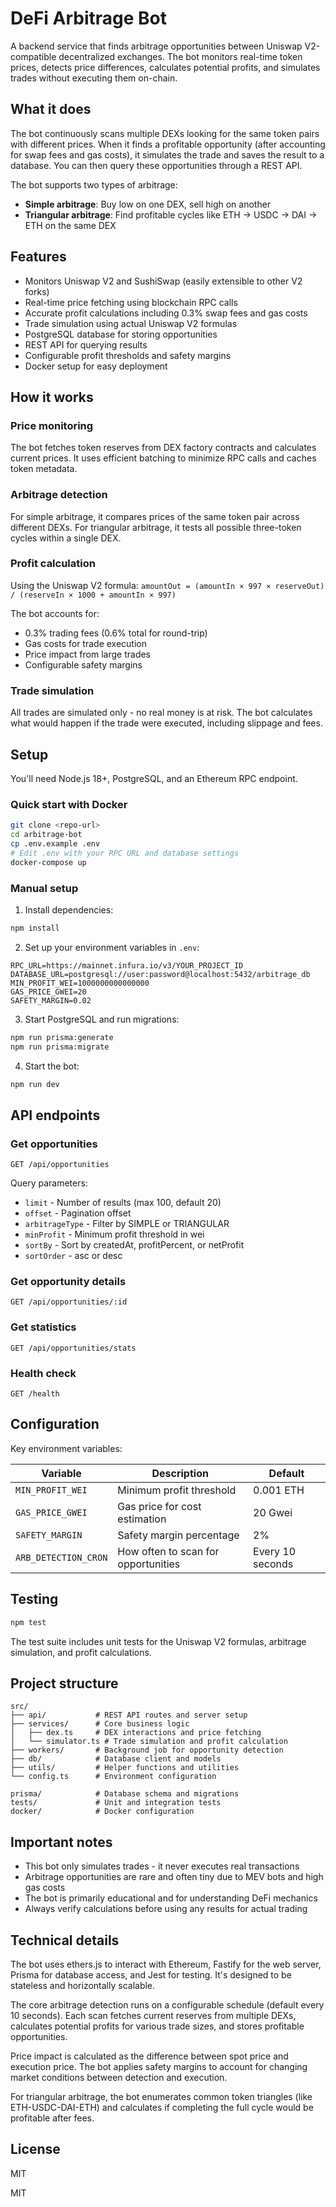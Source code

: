 # DeFi Arbitrage Bot

A backend service that finds arbitrage opportunities between Uniswap V2-compatible decentralized exchanges. The bot monitors real-time token prices, detects price differences, calculates potential profits, and simulates trades without executing them on-chain.

## What it does

The bot continuously scans multiple DEXs looking for the same token pairs with different prices. When it finds a profitable opportunity (after accounting for swap fees and gas costs), it simulates the trade and saves the result to a database. You can then query these opportunities through a REST API.

The bot supports two types of arbitrage:

- **Simple arbitrage**: Buy low on one DEX, sell high on another
- **Triangular arbitrage**: Find profitable cycles like ETH → USDC → DAI → ETH on the same DEX

## Features

- Monitors Uniswap V2 and SushiSwap (easily extensible to other V2 forks)
- Real-time price fetching using blockchain RPC calls
- Accurate profit calculations including 0.3% swap fees and gas costs
- Trade simulation using actual Uniswap V2 formulas
- PostgreSQL database for storing opportunities
- REST API for querying results
- Configurable profit thresholds and safety margins
- Docker setup for easy deployment

## How it works

### Price monitoring

The bot fetches token reserves from DEX factory contracts and calculates current prices. It uses efficient batching to minimize RPC calls and caches token metadata.

### Arbitrage detection

For simple arbitrage, it compares prices of the same token pair across different DEXs. For triangular arbitrage, it tests all possible three-token cycles within a single DEX.

### Profit calculation

Using the Uniswap V2 formula: `amountOut = (amountIn × 997 × reserveOut) / (reserveIn × 1000 + amountIn × 997)`

The bot accounts for:

- 0.3% trading fees (0.6% total for round-trip)
- Gas costs for trade execution
- Price impact from large trades
- Configurable safety margins

### Trade simulation

All trades are simulated only - no real money is at risk. The bot calculates what would happen if the trade were executed, including slippage and fees.

## Setup

You'll need Node.js 18+, PostgreSQL, and an Ethereum RPC endpoint.

### Quick start with Docker

```bash
git clone <repo-url>
cd arbitrage-bot
cp .env.example .env
# Edit .env with your RPC URL and database settings
docker-compose up
```

### Manual setup

1. Install dependencies:

```bash
npm install
```

2. Set up your environment variables in `.env`:

```env
RPC_URL=https://mainnet.infura.io/v3/YOUR_PROJECT_ID
DATABASE_URL=postgresql://user:password@localhost:5432/arbitrage_db
MIN_PROFIT_WEI=1000000000000000
GAS_PRICE_GWEI=20
SAFETY_MARGIN=0.02
```

3. Start PostgreSQL and run migrations:

```bash
npm run prisma:generate
npm run prisma:migrate
```

4. Start the bot:

```bash
npm run dev
```

## API endpoints

### Get opportunities

`GET /api/opportunities`

Query parameters:

- `limit` - Number of results (max 100, default 20)
- `offset` - Pagination offset
- `arbitrageType` - Filter by SIMPLE or TRIANGULAR
- `minProfit` - Minimum profit threshold in wei
- `sortBy` - Sort by createdAt, profitPercent, or netProfit
- `sortOrder` - asc or desc

### Get opportunity details

`GET /api/opportunities/:id`

### Get statistics

`GET /api/opportunities/stats`

### Health check

`GET /health`

## Configuration

Key environment variables:

| Variable             | Description                         | Default          |
| -------------------- | ----------------------------------- | ---------------- |
| `MIN_PROFIT_WEI`     | Minimum profit threshold            | 0.001 ETH        |
| `GAS_PRICE_GWEI`     | Gas price for cost estimation       | 20 Gwei          |
| `SAFETY_MARGIN`      | Safety margin percentage            | 2%               |
| `ARB_DETECTION_CRON` | How often to scan for opportunities | Every 10 seconds |

## Testing

```bash
npm test
```

The test suite includes unit tests for the Uniswap V2 formulas, arbitrage simulation, and profit calculations.

## Project structure

```
src/
├── api/           # REST API routes and server setup
├── services/      # Core business logic
│   ├── dex.ts     # DEX interactions and price fetching
│   └── simulator.ts # Trade simulation and profit calculation
├── workers/       # Background job for opportunity detection
├── db/            # Database client and models
├── utils/         # Helper functions and utilities
└── config.ts      # Environment configuration

prisma/            # Database schema and migrations
tests/             # Unit and integration tests
docker/            # Docker configuration
```

## Important notes

- This bot only simulates trades - it never executes real transactions
- Arbitrage opportunities are rare and often tiny due to MEV bots and high gas costs
- The bot is primarily educational and for understanding DeFi mechanics
- Always verify calculations before using any results for actual trading

## Technical details

The bot uses ethers.js to interact with Ethereum, Fastify for the web server, Prisma for database access, and Jest for testing. It's designed to be stateless and horizontally scalable.

The core arbitrage detection runs on a configurable schedule (default every 10 seconds). Each scan fetches current reserves from multiple DEXs, calculates potential profits for various trade sizes, and stores profitable opportunities.

Price impact is calculated as the difference between spot price and execution price. The bot applies safety margins to account for changing market conditions between detection and execution.

For triangular arbitrage, the bot enumerates common token triangles (like ETH-USDC-DAI-ETH) and calculates if completing the full cycle would be profitable after fees.

## License

MIT

MIT
